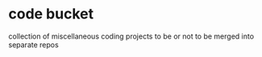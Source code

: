 # code bucket
collection of miscellaneous coding projects to be or not to be merged into separate repos